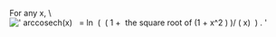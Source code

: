 For any x, \\
![' arccosech(x)   = ln  (  ( 1 +  the square root of (1 + x\^2 ) )/ ( x)  ) . '](../dictionary/equation_images/3847.1..png)
